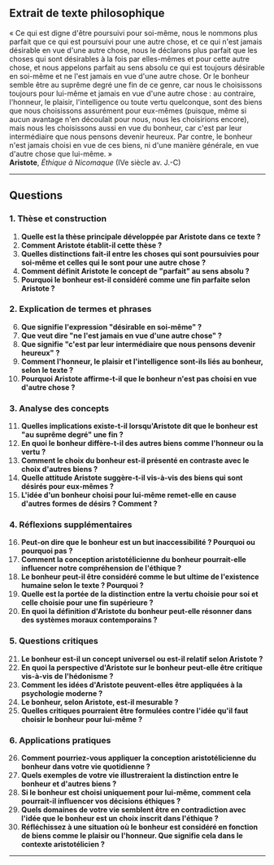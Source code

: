 ## Extrait de texte philosophique

« Ce qui est digne d'être poursuivi pour soi-même, nous le nommons plus parfait que ce qui est poursuivi pour une autre chose, et ce qui n'est jamais désirable en vue d'une autre chose, nous le déclarons plus parfait que les choses qui sont désirables à la fois par elles-mêmes et pour cette autre chose, et nous appelons parfait au sens absolu ce qui est toujours désirable en soi-même et ne l'est jamais en vue d'une autre chose. Or le bonheur semble être au suprême degré une fin de ce genre, car nous le choisissons toujours pour lui-même et jamais en vue d'une autre chose : au contraire, l'honneur, le plaisir, l'intelligence ou toute vertu quelconque, sont des biens que nous choisissons assurément pour eux-mêmes (puisque, même si aucun avantage n'en découlait pour nous, nous les choisirions encore), mais nous les choisissons aussi en vue du bonheur, car c'est par leur intermédiaire que nous pensons devenir heureux. Par contre, le bonheur n'est jamais choisi en vue de ces biens, ni d'une manière générale, en vue d'autre chose que lui-même. »  
**Aristote**, _Éthique à Nicomaque_ (IVe siècle av. J.-C)

---

## Questions

### 1. Thèse et construction

1. **Quelle est la thèse principale développée par Aristote dans ce texte ?**  
2. **Comment Aristote établit-il cette thèse ?**  
3. **Quelles distinctions fait-il entre les choses qui sont poursuivies pour soi-même et celles qui le sont pour une autre chose ?**  
4. **Comment définit Aristote le concept de "parfait" au sens absolu ?**  
5. **Pourquoi le bonheur est-il considéré comme une fin parfaite selon Aristote ?**  

### 2. Explication de termes et phrases

6. **Que signifie l'expression "désirable en soi-même" ?**  
7. **Que veut dire "ne l'est jamais en vue d'une autre chose" ?**  
8. **Que signifie "c'est par leur intermédiaire que nous pensons devenir heureux" ?**  
9. **Comment l'honneur, le plaisir et l'intelligence sont-ils liés au bonheur, selon le texte ?**  
10. **Pourquoi Aristote affirme-t-il que le bonheur n'est pas choisi en vue d'autre chose ?**  

### 3. Analyse des concepts

11. **Quelles implications existe-t-il lorsqu'Aristote dit que le bonheur est "au suprême degré" une fin ?**  
12. **En quoi le bonheur diffère-t-il des autres biens comme l'honneur ou la vertu ?**  
13. **Comment le choix du bonheur est-il présenté en contraste avec le choix d'autres biens ?**  
14. **Quelle attitude Aristote suggère-t-il vis-à-vis des biens qui sont désirés pour eux-mêmes ?**  
15. **L'idée d'un bonheur choisi pour lui-même remet-elle en cause d'autres formes de désirs ? Comment ?**  

### 4. Réflexions supplémentaires

16. **Peut-on dire que le bonheur est un but inaccessibilité ? Pourquoi ou pourquoi pas ?**  
17. **Comment la conception aristotélicienne du bonheur pourrait-elle influencer notre compréhension de l'éthique ?**  
18. **Le bonheur peut-il être considéré comme le but ultime de l'existence humaine selon le texte ? Pourquoi ?**  
19. **Quelle est la portée de la distinction entre la vertu choisie pour soi et celle choisie pour une fin supérieure ?**  
20. **En quoi la définition d'Aristote du bonheur peut-elle résonner dans des systèmes moraux contemporains ?**  

### 5. Questions critiques

21. **Le bonheur est-il un concept universel ou est-il relatif selon Aristote ?**  
22. **En quoi la perspective d'Aristote sur le bonheur peut-elle être critique vis-à-vis de l'hédonisme ?**  
23. **Comment les idées d'Aristote peuvent-elles être appliquées à la psychologie moderne ?**  
24. **Le bonheur, selon Aristote, est-il mesurable ?**  
25. **Quelles critiques pourraient être formulées contre l'idée qu'il faut choisir le bonheur pour lui-même ?**  

### 6. Applications pratiques

26. **Comment pourriez-vous appliquer la conception aristotélicienne du bonheur dans votre vie quotidienne ?**  
27. **Quels exemples de votre vie illustreraient la distinction entre le bonheur et d'autres biens ?**  
28. **Si le bonheur est choisi uniquement pour lui-même, comment cela pourrait-il influencer vos décisions éthiques ?**  
29. **Quels domaines de votre vie semblent être en contradiction avec l'idée que le bonheur est un choix inscrit dans l'éthique ?**  
30. **Réfléchissez à une situation où le bonheur est considéré en fonction de biens comme le plaisir ou l'honneur. Que signifie cela dans le contexte aristotélicien ?**  

---